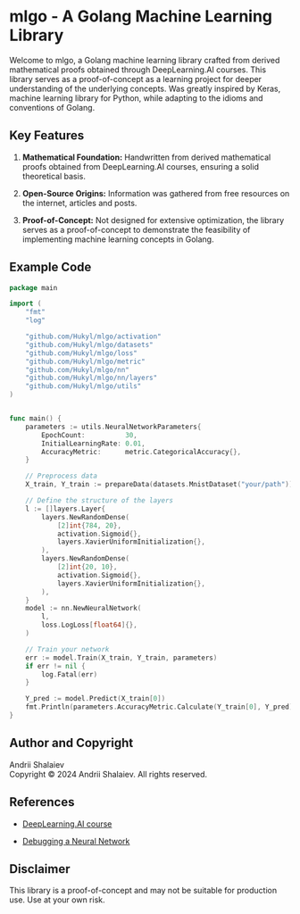 # mlgo - A Golang Machine Learning Library

Welcome to mlgo, a Golang machine learning library crafted from derived mathematical proofs obtained through DeepLearning.AI courses. This library serves as a proof-of-concept as a learning project for deeper understanding of the underlying concepts. Was greatly inspired by Keras, machine learning library for Python, while adapting to the idioms and conventions of Golang.

## Key Features

1. **Mathematical Foundation:** Handwritten from derived mathematical proofs obtained from DeepLearning.AI courses, ensuring a solid theoretical basis.

2. **Open-Source Origins:** Information was gathered from free resources on the internet, articles and posts.

3. **Proof-of-Concept:** Not designed for extensive optimization, the library serves as a proof-of-concept to demonstrate the feasibility of implementing machine learning concepts in Golang.

## Example Code

```go
package main

import (
	"fmt"
	"log"

	"github.com/Hukyl/mlgo/activation"
	"github.com/Hukyl/mlgo/datasets"
	"github.com/Hukyl/mlgo/loss"
	"github.com/Hukyl/mlgo/metric"
	"github.com/Hukyl/mlgo/nn"
	"github.com/Hukyl/mlgo/nn/layers"
    "github.com/Hukyl/mlgo/utils"
)


func main() {
	parameters := utils.NeuralNetworkParameters{
		EpochCount:          30,
		InitialLearningRate: 0.01,
        AccuracyMetric:      metric.CategoricalAccuracy{},
	}

    // Preprocess data
    X_train, Y_train := prepareData(datasets.MnistDataset("your/path"))

    // Define the structure of the layers
    l := []layers.Layer{
        layers.NewRandomDense(
            [2]int{784, 20},
            activation.Sigmoid{},
            layers.XavierUniformInitialization{},
        ),
        layers.NewRandomDense(
            [2]int{20, 10},
            activation.Sigmoid{},
            layers.XavierUniformInitialization{},
        ),
    }
    model := nn.NewNeuralNetwork(
        l,
        loss.LogLoss[float64]{},
    )

    // Train your network
	err := model.Train(X_train, Y_train, parameters)
	if err != nil {
		log.Fatal(err)
	}

	Y_pred := model.Predict(X_train[0])
	fmt.Println(parameters.AccuracyMetric.Calculate(Y_train[0], Y_pred))
}
```

## Author and Copyright

Andrii Shalaiev  
Copyright © 2024 Andrii Shalaiev. All rights reserved.

## References

- [DeepLearning.AI course](https://www.coursera.org/specializations/mathematics-for-machine-learning-and-data-science)

- [Debugging a Neural Network](https://blog.slavv.com/37-reasons-why-your-neural-network-is-not-working-4020854bd607)

## Disclaimer

This library is a proof-of-concept and may not be suitable for production use. Use at your own risk.

